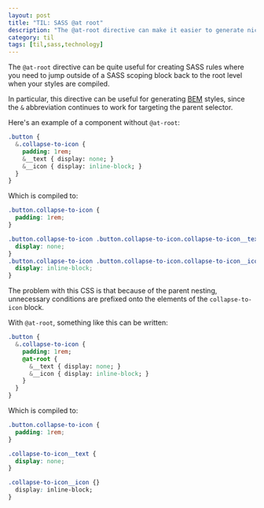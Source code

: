 ```yaml
---
layout: post
title: "TIL: SASS @at root"
description: "The @at-root directive can make it easier to generate nicer stylesheets"
category: til
tags: [til,sass,technology]
---
```


The `@at-root` directive can be quite useful for creating SASS rules where you need 
to jump outside of a SASS scoping block back to the root level when your styles are compiled.

In particular, this directive can be useful for generating [BEM](http://getbem.com/) styles, since the `&` abbreviation
continues to work for targeting the parent selector. 

Here's an example of a component without `@at-root`:

``` sass
.button {
  &.collapse-to-icon {
    padding: 1rem;
    &__text { display: none; }
    &__icon { display: inline-block; }
  }
}
```

Which is compiled to:

``` css
.button.collapse-to-icon {
  padding: 1rem;
}

.button.collapse-to-icon .button.collapse-to-icon.collapse-to-icon__text {
  display: none;
}
.button.collapse-to-icon .button.collapse-to-icon.collapse-to-icon__icon {
  display: inline-block;
}
```

The problem with this CSS is that because of the parent nesting, unnecessary conditions
are prefixed onto the elements of the `collapse-to-icon` block. 

With `@at-root`, something like this can be written:

``` sass
.button {
  &.collapse-to-icon {
    padding: 1rem;
    @at-root {
      &__text { display: none; }
      &__icon { display: inline-block; }
    }
  }
}
```

Which is compiled to:

``` css
.button.collapse-to-icon { 
  padding: 1rem;
}

.collapse-to-icon__text {
  display: none;
}

.collapse-to-icon__icon {}
  display: inline-block;
}
```


